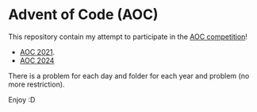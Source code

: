 # Advent of Code (AOC)
This repository contain my attempt to participate in the [AOC competition](https://adventofcode.com/)!

- [AOC 2021](https://adventofcode.com/2021).
- [AOC 2024](https://adventofcode.com/2024)

There is a problem for each day and folder for each year and problem (no more restriction).

Enjoy :D
